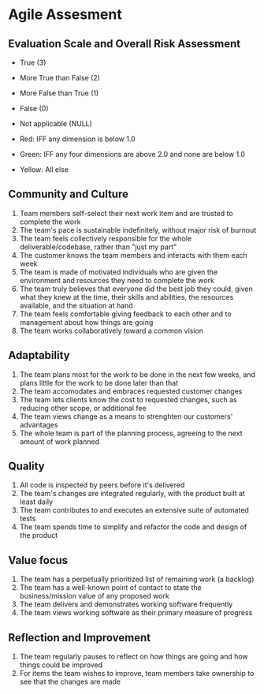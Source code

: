 # Agile Assesment

## Evaluation Scale and Overall Risk Assessment
* True (3)
* More True than False (2)
* More False than True (1)
* False (0)
* Not applicable (NULL)

* Red: IFF any dimension is below 1.0
* Green: IFF any four dimensions are above 2.0 and none are below 1.0
* Yellow: All else


## Community and Culture

1. Team members self-select their next work item and are trusted to complete the work
2. The team's pace is sustainable indefinitely, without major risk of burnout
3. The team feels collectively responsible for the whole deliverable/codebase, rather than "just my part"
4. The customer knows the team members and interacts with them each week
5. The team is made of motivated individuals who are given the environment and resources they need to complete the work
7. The team truly believes that everyone did the best job they could, given what they knew at the time, their skills and abilities, the resources available, and the situation at hand
8. The team feels comfortable giving feedback to each other and to management about how things are going
9. The team works collaboratively toward a common vision

## Adaptability

1. The team plans most for the work to be done in the next few weeks, and plans little for the work to be done later than that
2. The team accomodates and embraces requested customer changes
3. The team lets clients know the cost to requested changes, such as reducing other scope, or additional fee
4. The team views change as a means to strenghten our customers' advantages
5. The whole team is part of the planning process, agreeing to the next amount of work planned

## Quality

1. All code is inspected by peers before it's delivered
2. The team's changes are integrated regularly, with the product built at least daily
3. The team contributes to and executes an extensive suite of automated tests
4. The team spends time to simplify and refactor the code and design of the product

## Value focus

1. The team has a perpetually prioritized list of remaining work (a backlog)
2. The team has a well-known point of contact to state the business/mission value of any proposed work
3. The team delivers and demonstrates working software frequently
4. The team views working software as their primary measure of progress

## Reflection and Improvement

1. The team regularly pauses to reflect on how things are going and how things could be improved
2. For items the team wishes to improve, team members take ownership to see that the changes are made 











